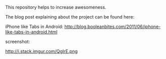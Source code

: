 This repository helps to increase awesomeness.

The blog post explaining about the project can be found here:

iPhone like Tabs in Android: http://blog.booleanbites.com/2011/06/iphone-like-tabs-in-android.html

screenshot:

http://i.stack.imgur.com/QgIrE.png
